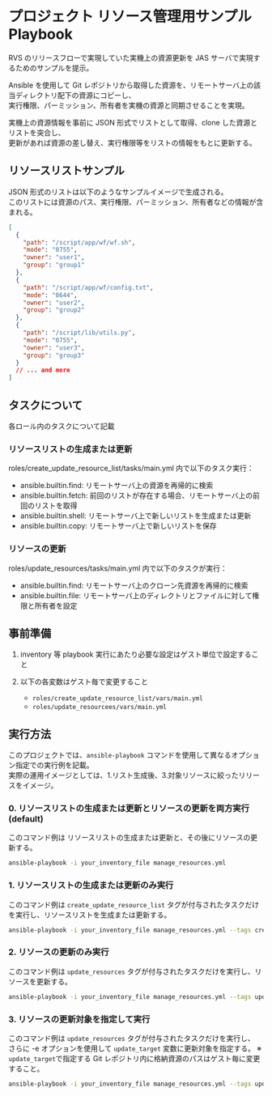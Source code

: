 # プロジェクト リソース管理用サンプル Playbook

RVS のリリースフローで実現していた実機上の資源更新を JAS サーバで実現するためのサンプルを提示。

Ansible を使用して Git レポジトリから取得した資源を、リモートサーバ上の該当ディレクトリ配下の資源にコピーし、  
実行権限、パーミッション、所有者を実機の資源と同期させることを実現。

実機上の資源情報を事前に JSON 形式でリストとして取得、clone した資源とリストを突合し、  
更新があれば資源の差し替え、実行権限等をリストの情報をもとに更新する。

## リソースリストサンプル

JSON 形式のリストは以下のようなサンプルイメージで生成される。  
このリストには資源のパス、実行権限、パーミッション、所有者などの情報が含まれる。

```json
[
  {
    "path": "/script/app/wf/wf.sh",
    "mode": "0755",
    "owner": "user1",
    "group": "group1"
  },
  {
    "path": "/script/app/wf/config.txt",
    "mode": "0644",
    "owner": "user2",
    "group": "group2"
  },
  {
    "path": "/script/lib/utils.py",
    "mode": "0755",
    "owner": "user3",
    "group": "group3"
  }
  // ... and more
]
```

## タスクについて

各ロール内のタスクについて記載

### リソースリストの生成または更新

roles/create_update_resource_list/tasks/main.yml 内で以下のタスク実行：

- ansible.builtin.find: リモートサーバ上の資源を再帰的に検索
- ansible.builtin.fetch: 前回のリストが存在する場合、リモートサーバ上の前回のリストを取得
- ansible.builtin.shell: リモートサーバ上で新しいリストを生成または更新
- ansible.builtin.copy: リモートサーバ上で新しいリストを保存

### リソースの更新

roles/update_resources/tasks/main.yml 内で以下のタスクが実行：

- ansible.builtin.find: リモートサーバ上のクローン先資源を再帰的に検索
- ansible.builtin.file: リモートサーバ上のディレクトリとファイルに対して権限と所有者を設定

## 事前準備

1. inventory 等 playbook 実行にあたり必要な設定はゲスト単位で設定すること

1. 以下の各変数はゲスト毎で変更すること

   - `roles/create_update_resource_list/vars/main.yml`
   - `roles/update_resourcees/vars/main.yml`

## 実行方法

このプロジェクトでは、`ansible-playbook` コマンドを使用して異なるオプション指定での実行例を記載。  
実際の運用イメージとしては、1.リスト生成後、3.対象リソースに絞ったリリースをイメージ。

### 0. リソースリストの生成または更新とリソースの更新を両方実行(default)

このコマンド例は リソースリストの生成または更新と、その後にリソースの更新する。

```bash
ansible-playbook -i your_inventory_file manage_resources.yml
```

### 1. リソースリストの生成または更新のみ実行

このコマンド例は `create_update_resource_list` タグが付与されたタスクだけを実行し、リソースリストを生成または更新する。

```bash
ansible-playbook -i your_inventory_file manage_resources.yml --tags create_update_resource_list
```

### 2. リソースの更新のみ実行

このコマンド例は `update_resources` タグが付与されたタスクだけを実行し、リソースを更新する。

```bash
ansible-playbook -i your_inventory_file manage_resources.yml --tags update_resources
```

### 3. リソースの更新対象を指定して実行

このコマンド例は `update_resources` タグが付与されたタスクだけを実行し、  
さらに -e オプションを使用して `update_target` 変数に更新対象を指定する。
※ `update_target`で指定する Git レポジトリ内に格納資源のパスはゲスト毎に変更すること。

```bash
ansible-playbook -i your_inventory_file manage_resources.yml --tags update_resources -e "update_target=/work/gitrepo/script/app/wf.sh"
```
